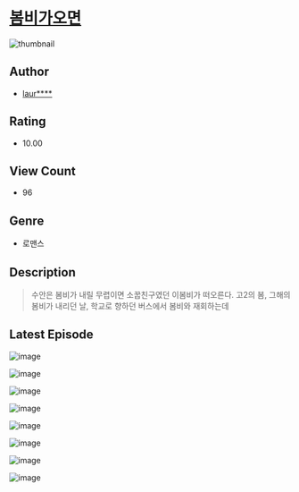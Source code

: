 # [봄비가오면](https://comic.naver.com/challenge/list?titleId=811353)
![thumbnail](https://image-comic.pstatic.net/user_contents_data/challenge_comic/2023/05/25/271138/upload_7220508473461977144_480x623.jpeg)

## Author
- [laur****](https://comic.naver.com/artistTitle?id=271138)

## Rating
- 10.00

## View Count
- 96

## Genre
- 로맨스

## Description
> 수안은 봄비가 내릴 무렵이면 소꿉친구였던 이봄비가 떠오른다. 고2의 봄, 그해의 봄비가 내리던 날, 학교로 향하던 버스에서 봄비와 재회하는데


## Latest Episode
![image](https://image-comic.pstatic.net/user_contents_data/challenge_comic/2023/05/25/271138/upload_3558188068319343925.jpeg)

![image](https://image-comic.pstatic.net/user_contents_data/challenge_comic/2023/05/25/271138/upload_7075829261670625842.jpeg)

![image](https://image-comic.pstatic.net/user_contents_data/challenge_comic/2023/05/25/271138/upload_3977857569973745977.jpeg)

![image](https://image-comic.pstatic.net/user_contents_data/challenge_comic/2023/05/25/271138/upload_3905242308805813345.jpeg)

![image](https://image-comic.pstatic.net/user_contents_data/challenge_comic/2023/05/25/271138/upload_3991146276113889075.jpeg)

![image](https://image-comic.pstatic.net/user_contents_data/challenge_comic/2023/05/25/271138/upload_7234250191277483056.jpeg)

![image](https://image-comic.pstatic.net/user_contents_data/challenge_comic/2023/05/25/271138/upload_3690812471685505593.jpeg)

![image](https://image-comic.pstatic.net/user_contents_data/challenge_comic/2023/05/25/271138/upload_7365130741751177776.jpeg)
